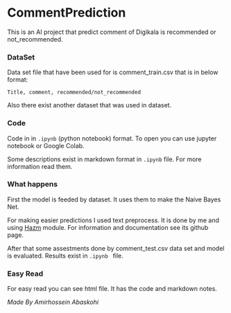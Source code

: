 # CommentPrediction

This is an AI project that predict comment of Digikala is recommended or not_recommended.

### DataSet

Data set file that have been used for is comment_train.csv that is in below format:

```
Title, comment, recommended/not_recommended
```

Also there exist another dataset that was used in dataset.

### Code

Code in in `.ipynb` (python notebook) format. To open you can use jupyter notebook or Google Colab.

Some descriptions exist in markdown format in `.ipynb` file. For more information read them.

### What happens

First the model is feeded by dataset. It uses them to make the Naive Bayes Net.

For making easier predictions I used text preprocess. It is done by me and using <a href="https://github.com/sobhe/hazm">Hazm</a> module.
For information and documentation see its github page.

After that some assestments done by comment_test.csv data set and model is evaluated. Results exist in `.ipynb ` file.


### Easy Read

For easy read you can see html file. It has the code and markdown notes.

*Made By Amirhossein Abaskohi*
